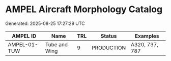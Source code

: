 # AMPEL Aircraft Morphology Catalog

Generated: 2025-08-25 17:27:29 UTC

| AMPEL ID | Name | TRL | Status | Examples |
|----------|------|-----|--------|----------|
| AMPEL-01-TUW | Tube and Wing | 9 | PRODUCTION | A320, 737, 787 |
